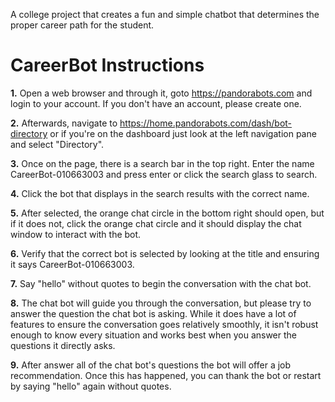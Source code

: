 A college project that creates a fun and simple chatbot that determines the proper career path for the student.

# CareerBot Instructions
**1.** Open a web browser and through it, goto https://pandorabots.com and login to your account. If you don't have an account, please create one.

**2.** Afterwards, navigate to https://home.pandorabots.com/dash/bot-directory or if you're on the dashboard just look at the left 
navigation pane and select "Directory".

**3.** Once on the page, there is a search bar in the top right. Enter the name CareerBot-010663003 and press enter or click
the search glass to search.

**4.** Click the bot that displays in the search results with the correct name. 

**5.** After selected, the orange chat circle in the bottom right should open, but if it does not, click the orange chat circle and
it should display the chat window to interact with the bot.

**6.** Verify that the correct bot is selected by looking at the title and ensuring it says CareerBot-010663003.

**7.** Say "hello" without quotes to begin the conversation with the chat bot. 

**8.** The chat bot will guide you through the conversation, but please try to answer the question the chat bot is 
asking. While it does have a lot of features to ensure the conversation goes relatively smoothly, it isn't robust
enough to know every situation and works best when you answer the questions it directly asks. 

**9.** After answer all of the chat bot's questions the bot will offer a job recommendation. Once this has happened, you can thank
the bot or restart by saying "hello" again without quotes.
